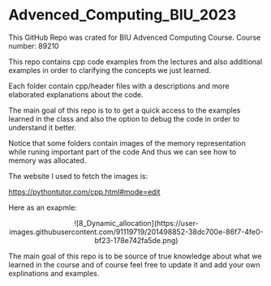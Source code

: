 # Advenced_Computing_BIU_2023

This GitHub Repo was crated for BIU Advenced Computing Course. 
Course number: 89210

This repo contains cpp code examples from the lectures and also additional examples in order to clarifying the concepts we just learned.

Each folder contain cpp/header files with a descriptions and more elaborated explanations about the code.

The main goal of this repo is to to get a quick access to the examples learned in the class and also the option to debug the code in order to understand it better.

Notice that some folders contain images of the memory representation while runing important part of the code And thus we can see how to memory was allocated.

The website I used to fetch the images is:

https://pythontutor.com/cpp.html#mode=edit

Here as an exapmle:
<center>
![8_Dynamic_allocation](https://user-images.githubusercontent.com/91119719/201498852-38dc700e-86f7-4fe0-bf23-178e742fa5de.png)
</center>

The main goal of this repo is to be source of true knowledge about what we learned in the course and of course feel free to update it and add your own explinations and examples.

